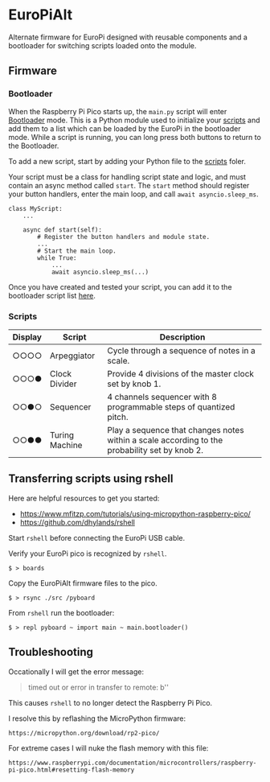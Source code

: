 # EuroPiAlt

Alternate firmware for EuroPi designed with reusable components and a bootloader for switching scripts loaded onto the module.


## Firmware

### Bootloader

When the Raspberry Pi Pico starts up, the `main.py` script will enter [Bootloader](src/bootloader.py) mode.
This is a Python module used to initialize your [scripts](src/scripts) and add them to a list which can be loaded by the EuroPi in the bootloader mode. While a script is running, you can long press both buttons to return to the Bootloader.

To add a new script, start by adding your Python file to the [scripts](src/scripts) foler. 

Your script must be a class for handling script state and logic, and must contain an async method called `start`.
The `start` method should register your button handlers, enter the main loop, and call `await asyncio.sleep_ms`.

    class MyScript:
        ...

        async def start(self):
            # Register the button handlers and module state.
            ...
            # Start the main loop.
            while True:
                ...
                await asyncio.sleep_ms(...)

Once you have created and tested your script, you can add it to the bootloader script list [here](src/bootloader.py#L36).

### Scripts

| Display | Script | Description|
|---------|--------|------------|
| ○○○○    | Arpeggiator    | Cycle through a sequence of notes in a scale. |
| ○○○●    | Clock Divider    | Provide 4 divisions of the master clock set by knob 1. |
| ○○●○    | Sequencer    | 4 channels sequencer with 8 programmable steps of quantized pitch. |
| ○○●●    | Turing Machine    | Play a sequence that changes notes within a scale according to the probability set by knob 2. |


## Transferring scripts using rshell

Here are helpful resources to get you started:

* https://www.mfitzp.com/tutorials/using-micropython-raspberry-pico/
* https://github.com/dhylands/rshell


Start `rshell` before connecting the EuroPi USB cable.

Verify your EuroPi pico is recognized by `rshell`.

    $ > boards

Copy the EuroPiAlt firmware files to the pico.

    $ > rsync ./src /pyboard


From `rshell` run the bootloader:

    $ > repl pyboard ~ import main ~ main.bootloader()


## Troubleshooting

Occationally I will get the error message:

> timed out or error in transfer to remote: b''

This causes `rshell` to no longer detect the Raspberry Pi Pico.

I resolve this by reflashing the MicroPython firmware:

    https://micropython.org/download/rp2-pico/

For extreme cases I will nuke the flash memory with this file:

    https://www.raspberrypi.com/documentation/microcontrollers/raspberry-pi-pico.html#resetting-flash-memory

